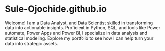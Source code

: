 # Sule-Ojochide.github.io
Welcome! I am a Data Analyst, and Data Scientist skilled in transforming data into actionable insights. Proficient in Python, SQL, and tools like Power automate, Power Apps and Power BI, I specialize in data analysis and statistical modeling. Explore my portfolio to see how I can help turn your data into strategic assets.
